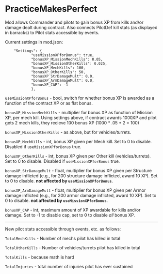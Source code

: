 # PracticeMakesPerfect
Mod allows Commander and pilots to gain bonus XP from kills and/or damage dealt during contract. Also connects PilotDef kill stats (as displayed in barracks) to Pilot stats accessible by events.

Current settings in mod.json:
```
	"Settings": {
			"useMissionXPforBonus": true,
			"bonusXP_MissionMechKills": 0.05,
			"bonusXP_MissionOtherKills": 0.025,
			"bonusXP_MechKills": 100,
			"bonusXP_OtherKills": 50,
			"bonusXP_StrDamageMult": 0.0,
			"bonusXP_ArmDamageMult": 0.0,
			"bonusXP_CAP": -1
			},
```

`useMissionXPforBonus` - bool, switch for whether bonus XP is awarded as a function of the contract XP or as flat bonus.

`bonusXP_MissionMechKills` - multiplier for bonus XP as function of Mission XP, per mech kill. Using settings above, if contract awards 1000XP and pilot gets 2 mech kills, they recieve 100 bonus XP (1000 * .05 * 2 = 100)

`bonusXP_MissionOtherKills` - as above, but for vehicles/turrets.

`bonusXP_MechKills` - int, bonus XP given per Mech kill. Set to 0 to disable. Disabled if `useMissionXPforBonus` true.

`bonusXP_OtherKills` - int, bonus XP given per Other kill (vehicles/turrets). Set to 0 to disable. Disabled if `useMissionXPforBonus` true.

`bonusXP_StrDamageMult` - float, multiplier for bonus XP given per Structure damage inflicted (e.g., for 200 structure damage inflicted, award 10 XP). Set to 0 to disable. <b>not affected by `useMissionXPforBonus`</b>.

`bonusXP_ArmDamageMult` - float, multiplier for bonus XP given per Armor damage inflicted (e.g., for 200 armor damage inflicted, award 10 XP). Set to 0 to disable. <b>not affected by `useMissionXPforBonus`</b>.

`bonusXP_CAP` - int, maximum amount of XP awardable for kills and/or damage. Set to -1 to disable cap, set to 0 to disable <i>all</i> bonus XP.
__________________________________________________________

New pilot stats accessible through events, etc. as follows:

`TotalMechKills` - Number of mechs pilot has killed in total

`TotalOtherKills` - Number of vehicles/turrets pilot has killed in total

`TotalKills` - because math is hard

`TotalInjuries` - total number of injuries pilot has ever sustained
